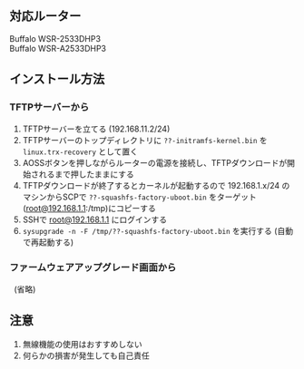 ## 対応ルーター
Buffalo WSR-2533DHP3  
Buffalo WSR-A2533DHP3  

## インストール方法

### TFTPサーバーから

1. TFTPサーバーを立てる (192.168.11.2/24)
2. TFTPサーバーのトップディレクトリに `??-initramfs-kernel.bin` を `linux.trx-recovery` として置く
3. AOSSボタンを押しながらルーターの電源を接続し、TFTPダウンロードが開始されるまで押したままにする
4. TFTPダウンロードが終了するとカーネルが起動するので 192.168.1.x/24 のマシンからSCPで `??-squashfs-factory-uboot.bin` をターゲット(root@192.168.1.1:/tmp)にコピーする
5. SSHで root@192.168.1.1 にログインする
6. `sysupgrade -n -F /tmp/??-squashfs-factory-uboot.bin` を実行する (自動で再起動する)

### ファームウェアアップグレード画面から

&nbsp;&nbsp;(省略)

## 注意
1. 無線機能の使用はおすすめしない
2. 何らかの損害が発生しても自己責任
